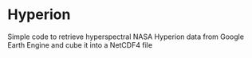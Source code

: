 # Hyperion
Simple code to retrieve hyperspectral NASA Hyperion data from Google Earth Engine and cube it into a NetCDF4 file
